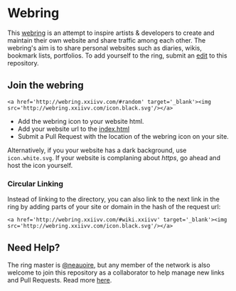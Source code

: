 # Webring

This [webring](http://wiki.xxiivv.com/webring) is an attempt to inspire artists & developers to create and maintain their own website and share traffic among each other. The webring's aim is to share personal websites such as diaries, wikis, bookmark lists, portfolios. To add yourself to the ring, submit an [edit](https://github.com/XXIIVV/webring/edit/master/index.html) to this repository. 

## Join the webring

```
<a href='http://webring.xxiivv.com/#random' target='_blank'><img src='http://webring.xxiivv.com/icon.black.svg'/></a>
```

- Add the webring icon to your website html.
- Add your website url to the [index.html](https://github.com/XXIIVV/webring/edit/master/index.html)
- Submit a Pull Request with the location of the webring icon on your site.

Alternatively, if you your website has a dark background, use `icon.white.svg`. If your website is complaning about *https*, go ahead and host the icon yourself.

### Circular Linking

Instead of linking to the directory, you can also link to the next link in the ring by adding parts of your site or domain in the hash of the request url:

```
<a href='http://webring.xxiivv.com/#wiki.xxiivv' target='_blank'><img src='http://webring.xxiivv.com/icon.black.svg'/></a>
```

## Need Help?

The ring master is [@neauoire](http://twitter.com/neauoire), but any member of the network is also welcome to join this repository as a collaborator to help manage new links and Pull Requests. Read more [here](http://wiki.xxiivv.com/webring).
